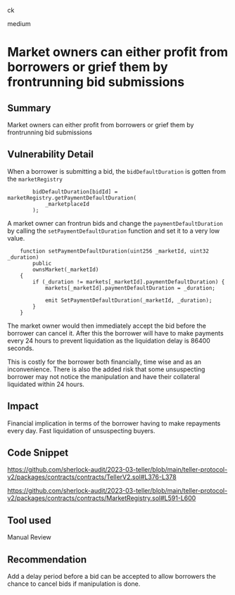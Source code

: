 ck

medium

# Market owners can either profit from borrowers or grief them by frontrunning bid submissions

## Summary

Market owners can either profit from borrowers or grief them by frontrunning bid submissions

## Vulnerability Detail

When a borrower is submitting a bid, the `bidDefaultDuration` is gotten from the `marketRegistry`

```solidity
        bidDefaultDuration[bidId] = marketRegistry.getPaymentDefaultDuration(
            _marketplaceId
        );
```

A market owner can frontrun bids and change the `paymentDefaultDuration` by calling the `setPaymentDefaultDuration` function and set it to a very low value.

```solidity
    function setPaymentDefaultDuration(uint256 _marketId, uint32 _duration)
        public
        ownsMarket(_marketId)
    {
        if (_duration != markets[_marketId].paymentDefaultDuration) {
            markets[_marketId].paymentDefaultDuration = _duration;

            emit SetPaymentDefaultDuration(_marketId, _duration);
        }
    }
```

The market owner would then immediately accept the bid before the borrower can cancel it.
After this the borrower will have to make payments every 24 hours to prevent liquidation as the liquidation delay is 86400 seconds.

This is costly for the borrower both financially, time wise and as an inconvenience. There is also the added risk that some unsuspecting borrower may not notice the manipulation and have their collateral liquidated within 24 hours.

## Impact

Financial implication in terms of the borrower having to make repayments every day. Fast liquidation of unsuspecting buyers. 

## Code Snippet

https://github.com/sherlock-audit/2023-03-teller/blob/main/teller-protocol-v2/packages/contracts/contracts/TellerV2.sol#L376-L378

https://github.com/sherlock-audit/2023-03-teller/blob/main/teller-protocol-v2/packages/contracts/contracts/MarketRegistry.sol#L591-L600

## Tool used

Manual Review

## Recommendation

Add a delay period before a bid can be accepted to allow borrowers the chance to cancel bids if manipulation is done.